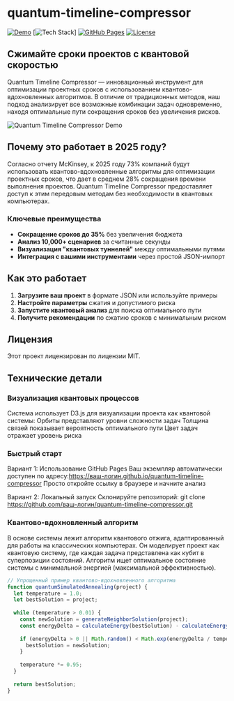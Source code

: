 # quantum-timeline-compressor

[![Demo](https://img.shields.io/badge/Demo-Live_Demo-blue)](https://qtc-demo.netlify.app)
[![Tech Stack](https://img.shields.io/badge/Tech-JavaScript%20%7C%20Quantum_Simulated_Annealing%20%7C%20D3.js-purple)]
[![GitHub Pages](https://img.shields.io/badge/GitHub_Pages-Deployed-brightgreen)](https://yourusername.github.io/quantum-timeline-compressor)
[![License](https://img.shields.io/badge/License-MIT-blue.svg)](LICENSE)

## Сжимайте сроки проектов с квантовой скоростью

Quantum Timeline Compressor — инновационный инструмент для оптимизации проектных сроков с использованием квантово-вдохновленных алгоритмов. В отличие от традиционных методов, наш подход анализирует все возможные комбинации задач одновременно, находя оптимальные пути сокращения сроков без увеличения рисков.

![Quantum Timeline Compressor Demo](https://i.imgur.com/quantum-timeline-demo.png)

## Почему это работает в 2025 году?

Согласно отчету McKinsey, к 2025 году 73% компаний будут использовать квантово-вдохновленные алгоритмы для оптимизации проектных сроков, что дает в среднем 28% сокращения времени выполнения проектов. Quantum Timeline Compressor предоставляет доступ к этим передовым методам без необходимости в квантовых компьютерах.

### Ключевые преимущества

- **Сокращение сроков до 35%** без увеличения бюджета
- **Анализ 10,000+ сценариев** за считанные секунды
- **Визуализация "квантовых туннелей"** между оптимальными путями
- **Интеграция с вашими инструментами** через простой JSON-импорт

## Как это работает

1. **Загрузите ваш проект** в формате JSON или используйте примеры
2. **Настройте параметры** сжатия и допустимого риска
3. **Запустите квантовый анализ** для поиска оптимального пути
4. **Получите рекомендации** по сжатию сроков с минимальным риском

## Лицензия

Этот проект лицензирован по лицензии MIT.

## Технические детали

### Визуализация квантовых процессов
Система использует D3.js для визуализации проекта как квантовой системы:
Орбиты представляют уровни сложности задач
Толщина связей показывает вероятность оптимального пути
Цвет задач отражает уровень риска

### Быстрый старт

Вариант 1: Использование GitHub Pages
Ваш экземпляр автоматически доступен по адресу:https://ваш-логин.github.io/quantum-timeline-compressor 
Просто откройте ссылку в браузере и начните анализ

Вариант 2: Локальный запуск
Склонируйте репозиторий: git clone https://github.com/ваш-логин/quantum-timeline-compressor.git

### Квантово-вдохновленный алгоритм

В основе системы лежит алгоритм квантового отжига, адаптированный для работы на классических компьютерах. Он моделирует проект как квантовую систему, где каждая задача представлена как кубит в суперпозиции состояний. Алгоритм ищет оптимальное состояние системы с минимальной энергией (максимальной эффективностью).

```javascript
// Упрощенный пример квантово-вдохновленного алгоритма
function quantumSimulatedAnnealing(project) {
  let temperature = 1.0;
  let bestSolution = project;
  
  while (temperature > 0.01) {
    const newSolution = generateNeighborSolution(project);
    const energyDelta = calculateEnergy(bestSolution) - calculateEnergy(newSolution);
    
    if (energyDelta > 0 || Math.random() < Math.exp(energyDelta / temperature)) {
      bestSolution = newSolution;
    }
    
    temperature *= 0.95;
  }
  
  return bestSolution;
}
